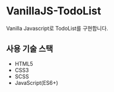 # VanillaJS-TodoList
Vanilla Javascript로 TodoList를 구현합니다.

## 사용 기술 스택
- HTML5
- CSS3
- SCSS
- JavaScript(ES6+)

